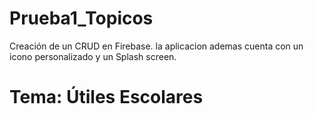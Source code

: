 # Prueba1_Topicos
Creación de un CRUD en Firebase.
la aplicacion ademas cuenta con un icono personalizado y un Splash screen.

# Tema: Útiles Escolares

